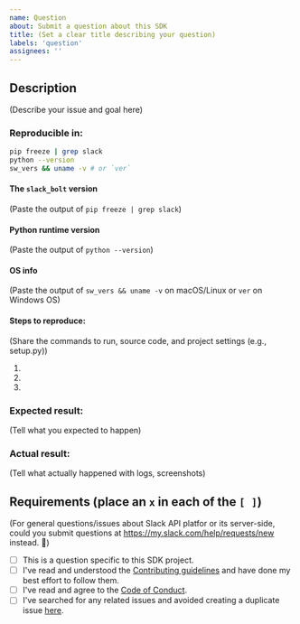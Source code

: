```yaml
---
name: Question
about: Submit a question about this SDK
title: (Set a clear title describing your question)
labels: 'question'
assignees: ''
---
```


## Description

(Describe your issue and goal here)

### Reproducible in:

```bash
pip freeze | grep slack
python --version
sw_vers && uname -v # or `ver`
```

#### The `slack_bolt` version

(Paste the output of `pip freeze | grep slack`)

#### Python runtime version

(Paste the output of `python --version`)

#### OS info

(Paste the output of `sw_vers && uname -v` on macOS/Linux or `ver` on Windows OS)

#### Steps to reproduce:

(Share the commands to run, source code, and project settings (e.g., setup.py))

1.
2.
3.

### Expected result:

(Tell what you expected to happen)

### Actual result:

(Tell what actually happened with logs, screenshots)

## Requirements (place an `x` in each of the `[ ]`)

(For general questions/issues about Slack API platfor or its server-side, could you submit questions at https://my.slack.com/help/requests/new instead. :bow:)

* [ ] This is a question specific to this SDK project.
* [ ] I've read and understood the [Contributing guidelines](https://github.com/slackapi/bolt-python/blob/main/.github/contributing.md) and have done my best effort to follow them.
* [ ] I've read and agree to the [Code of Conduct](https://slackhq.github.io/code-of-conduct).
* [ ] I've searched for any related issues and avoided creating a duplicate issue [here](https://github.com/slackapi/bolt-python/issues).
